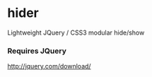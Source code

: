 # hider
Lightweight JQuery / CSS3 modular hide/show

### Requires JQuery
http://jquery.com/download/
